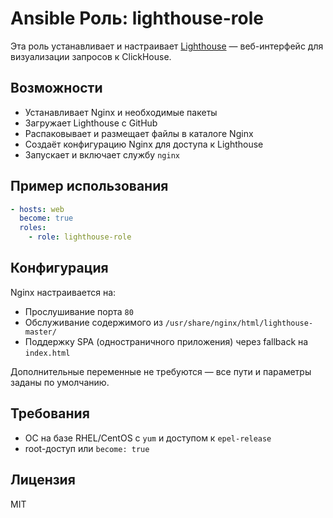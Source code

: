 # Ansible Роль: lighthouse-role

Эта роль устанавливает и настраивает [Lighthouse](https://github.com/VKCOM/lighthouse) — веб-интерфейс для визуализации запросов к ClickHouse.

##  Возможности

- Устанавливает Nginx и необходимые пакеты
- Загружает Lighthouse с GitHub
- Распаковывает и размещает файлы в каталоге Nginx
- Создаёт конфигурацию Nginx для доступа к Lighthouse
- Запускает и включает службу `nginx`

##  Пример использования

```yaml
- hosts: web
  become: true
  roles:
    - role: lighthouse-role
```

##  Конфигурация

Nginx настраивается на:

- Прослушивание порта `80`
- Обслуживание содержимого из `/usr/share/nginx/html/lighthouse-master/`
- Поддержку SPA (одностраничного приложения) через fallback на `index.html`

Дополнительные переменные не требуются — все пути и параметры заданы по умолчанию.

##  Требования

- ОС на базе RHEL/CentOS с `yum` и доступом к `epel-release`
- root-доступ или `become: true`

##  Лицензия

MIT
